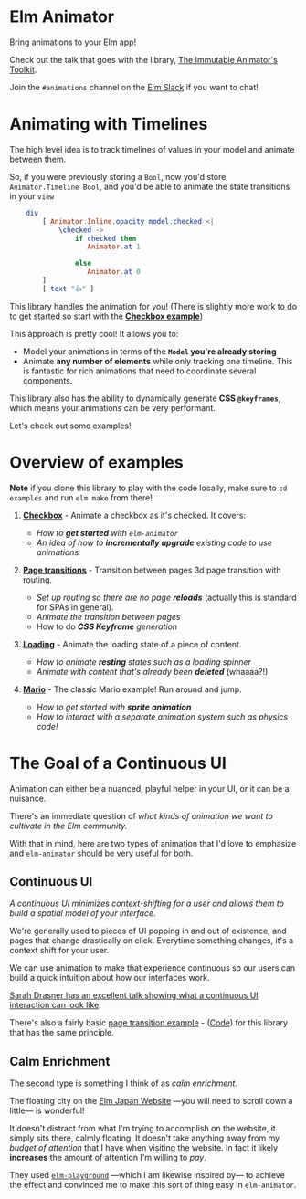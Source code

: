 # Elm Animator

Bring animations to your Elm app!

Check out the talk that goes with the library, [The Immutable Animator's Toolkit](https://www.youtube.com/watch?v=Nf4rElfA8SE).

Join the `#animations` channel on the [Elm Slack](https://elmlang.herokuapp.com/) if you want to chat!

# Animating with Timelines

The high level idea is to track timelines of values in your model and animate between them.

So, if you were previously storing a `Bool`, now you'd store `Animator.Timeline Bool`, and you'd be able to animate the state transitions in your `view` 

```elm
    div
        [ Animator.Inline.opacity model.checked <|
            \checked ->
                if checked then
                   Animator.at 1

                else
                   Animator.at 0
        ]
        [ text "👍" ]
```

This library handles the animation for you!  (There is slightly more work to do to get started so start with the [**Checkbox example**](https://github.com/mdgriffith/elm-animator/blob/master/examples/Checkbox.elm))

This approach is pretty cool!  It allows you to:

- Model your animations in terms of the **`Model` you're already storing**
- Animate **any number of elements** while only tracking one timeline.  This is fantastic for rich animations that need to coordinate several components.

This library also has the ability to dynamically generate **CSS `@keyframes`**, which means your animations can be very performant.

Let's check out some examples!

# Overview of examples

**Note** if you clone this library to play with the code locally, make sure to `cd examples` and run `elm make` from there!

1. [**Checkbox**](https://github.com/mdgriffith/elm-animator/blob/master/examples/Checkbox.elm) - Animate a checkbox as it's checked.  It covers:
     - *How to **get started** with `elm-animator`*
     - *An idea of how to **incrementally upgrade** existing code to use animations*

2. [**Page transitions**](https://github.com/mdgriffith/elm-animator/blob/master/examples/Pages.elm) - Transition between pages 3d page transition with routing.
     - *Set up routing so there are no page **reloads*** (actually this is standard for SPAs in general).
     - *Animate the transition between pages*
     - How to do _**CSS Keyframe** generation_
  
3. [**Loading**](https://github.com/mdgriffith/elm-animator/blob/master/examples/Loading.elm) - Animate the loading state of a piece of content.
     - *How to animate **resting** states such as a loading spinner*
     - _Animate with content that's already been **deleted**_ (whaaaa?!)

4. [**Mario**](https://github.com/mdgriffith/elm-animator/blob/master/examples/Mario.elm) - The classic Mario example!  Run around and jump.
     - *How to get started with **sprite animation***
     - *How to interact with a separate animation system such as physics code!*


# The Goal of a Continuous UI

Animation can either be a nuanced, playful helper in your UI, or it can be a nuisance.

There's an immediate question of *what kinds of animation we want to cultivate in the Elm community.*

With that in mind, here are two types of animation that I'd love to emphasize and `elm-animator` should be very useful for both.


## Continuous UI

*A continuous UI minimizes context-shifting for a user and allows them to build a spatial model of your interface*.  

We're generally used to pieces of UI popping in and out of existence, and pages that change drastically on click.  Everytime something changes, it's a context shift for your user.

We can use animation to make that experience continuous so our users can build a quick intuition about how our interfaces work.

[Sarah Drasner has an excellent talk showing what a continuous UI interaction can look like](https://youtu.be/QlmaI7x7SYo?t=167).

There's also a fairly basic [page transition example](http://mdgriffith.github.io/elm-animator/page-transition.html)  - ([Code](https://github.com/mdgriffith/elm-animator/blob/master/examples/Pages.elm)) for this library that has the same principle.



## Calm Enrichment

The second type is something I think of as *calm enrichment*.

The floating city on the [Elm Japan Website](https://elmjapan.org/) —you will need to scroll down a little— is wonderful!

It doesn't distract from what I'm trying to accomplish on the website, it simply sits there, calmly floating.  It doesn't take anything away from my *budget of attention* that I have when visiting the website.  In fact it likely **increases** the amount of attention I'm willing to *pay*.

They used [`elm-playground`](https://package.elm-lang.org/packages/evancz/elm-playground/latest/Playground) —which I am likewise inspired by— to achieve the effect and convinced me to make this sort of thing easy in `elm-animator`.

